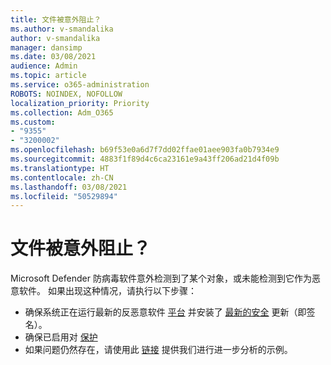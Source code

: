 ```yaml
---
title: 文件被意外阻止？
ms.author: v-smandalika
author: v-smandalika
manager: dansimp
ms.date: 03/08/2021
audience: Admin
ms.topic: article
ms.service: o365-administration
ROBOTS: NOINDEX, NOFOLLOW
localization_priority: Priority
ms.collection: Adm_O365
ms.custom:
- "9355"
- "3200002"
ms.openlocfilehash: b69f53e0a6d7f7dd02ffae01aee903fa0b7934e9
ms.sourcegitcommit: 4883f1f89d4c6ca23161e9a43ff206ad21d4f09b
ms.translationtype: HT
ms.contentlocale: zh-CN
ms.lasthandoff: 03/08/2021
ms.locfileid: "50529894"
---
```

# <a name="files-are-being-blocked-unexpectedly"></a>文件被意外阻止？

Microsoft Defender 防病毒软件意外检测到了某个对象，或未能检测到它作为恶意软件。 如果出现这种情况，请执行以下步骤：

- 确保系统正在运行最新的反恶意软件 [平台](https://docs.microsoft.com/windows/security/threat-protection/microsoft-defender-antivirus/manage-updates-baselines-microsoft-defender-antivirus) 并安装了 [最新的安全](https://www.microsoft.com/security/encyclopedia/adlpackages.aspx) 更新（即签名）。
- 确保已启用对 [保护](https://docs.microsoft.com/windows/security/threat-protection/microsoft-defender-antivirus/enable-cloud-protection-microsoft-defender-antivirus)
- 如果问题仍然存在，请使用此 [链接](https://www.microsoft.com/wdsi/filesubmission) 提供我们进行进一步分析的示例。
